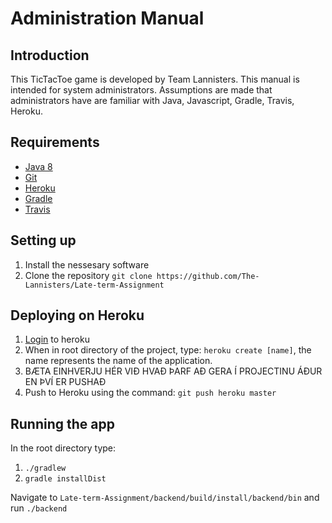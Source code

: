 # Administration Manual #

## Introduction ##

This TicTacToe game is developed by Team Lannisters. This manual is intended for system administrators. 
Assumptions are made that administrators have are familiar with Java, Javascript, Gradle, Travis, Heroku.

## Requirements ##

* [Java 8](http://www.oracle.com/technetwork/java/javase/downloads/jdk8-downloads-2133151.html)
* [Git](https://git-scm.com/book/en/v2/Getting-Started-Installing-Git)
* [Heroku](https://devcenter.heroku.com/articles/heroku-cli)
* [Gradle](https://docs.gradle.org/current/userguide/installation.html)
* [Travis](https://github.com/travis-ci/travis.rb)

## Setting up ##

1. Install the nessesary software
2. Clone the repository `git clone https://github.com/The-Lannisters/Late-term-Assignment`

## Deploying on Heroku ##

1. [Login](https://www.heroku.com/) to heroku
2. When in root directory of the project, type: `heroku create [name]`, the name represents the name of the application.
3. BÆTA EINHVERJU HÉR VIÐ HVAÐ ÞARF AÐ GERA Í PROJECTINU ÁÐUR EN ÞVÍ ER PUSHAÐ
4. Push to Heroku using the command: `git push heroku master`

## Running the app ##
In the root directory type:
1. `./gradlew`
2. `gradle installDist`

Navigate to `Late-term-Assignment/backend/build/install/backend/bin` and run `./backend`
